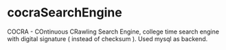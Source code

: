 # cocraSearchEngine
COCRA - COntinuous CRawling Search Engine, college time search engine with digital signature ( instead of checksum ). Used mysql as backend. 
